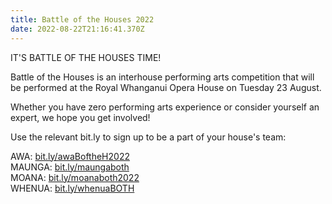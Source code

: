 ```yaml
---
title: Battle of the Houses 2022
date: 2022-08-22T21:16:41.370Z
---
```

IT'S BATTLE OF THE HOUSES TIME!  

Battle of the Houses is an interhouse performing arts competition that will be performed at the Royal Whanganui Opera House on Tuesday 23 August.  

Whether you have zero performing arts experience or consider yourself an expert, we hope you get involved!  

Use the relevant bit.ly to sign up to be a part of your house's team:  

AWA: [bit.ly/awaBoftheH2022](https://docs.google.com/forms/d/1OUhOhFMIQArcTtBxzwBhllYJSIM5ltE_oA89maHdnls/viewform?edit_requested=true)  
MAUNGA: [bit.ly/maungaboth](https://accounts.google.com/ServiceLogin/webreauth?service=wise&passive=1209600&osid=1&continue=https%3A%2F%2Fdocs.google.com%2Fforms%2Fd%2Fe%2F1FAIpQLSc8tG2bEUcp6IUEzYGQJdRMKPcB-XI4BFdw_4cmqKGpBd77vA%2Fviewform&followup=https%3A%2F%2Fdocs.google.com%2Fforms%2Fd%2Fe%2F1FAIpQLSc8tG2bEUcp6IUEzYGQJdRMKPcB-XI4BFdw_4cmqKGpBd77vA%2Fviewform&ltmpl=forms&authuser=0&flowName=GlifWebSignIn&flowEntry=ServiceLogin)  
MOANA: [bit.ly/moanaboth2022](https://docs.google.com/forms/d/1w-fUqzEihj50Wlho29Z88Oq0XKTYyG5Pa_Rm26Xp3bA/viewform?edit_requested=true)  
WHENUA: [bit.ly/whenuaBOTH](https://docs.google.com/forms/d/e/1FAIpQLSdBSwmnYfamiOFW7pE8XOEAnecNYOmH9REx9GRJ3ZNfxMt-RQ/viewform)